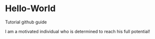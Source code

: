# Hello-World
Tutorial github guide

I am a motivated individual who is determined to reach his full potential!
